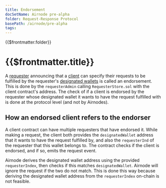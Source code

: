 ```yaml
---
title: Endorsement
docSetName: Airnode pre-alpha
folder: Request-Response Protocol
basePath: /airnode/pre-alpha
tags:
---
```


<TitleSpan>{{$frontmatter.folder}}</TitleSpan>

# {{$frontmatter.title}}
<VersionWarning/>
<TocHeader />
<TOC class="table-of-contents" :include-level="[2,3]" />

A [requester](requester.md) announcing that a [client](client.md) can specify their requests to be fulfilled by the requester's [designated wallets](designated-wallet.md) is called an endorsement.
This is done by the `requesterAdmin` calling `RequesterStore.sol` with the client contract's address.
The check of if a client is endorsed by the requester whose designated wallet it wants to have the request fulfilled with is done at the protocol level (and not by Airnodes).

## How an endorsed client refers to the endorser

A client contract can have multiple requesters that have endorsed it.
While making a request, the client both provides the `designatedWallet` address that it wants to have the request fulfilled by, and also the `requesterInd` of the requester that this wallet belongs to.
The contract checks if the client is endorsed, and if so, emits the request event.

Airnode derives the designated wallet address using the provided `requesterIndex`, then checks if this matches `designatedWallet`.
Airnode will ignore the request if the two do not match.
This is done this way because deriving the designated wallet address from the `requesterIndex` on-chain is not feasible.
